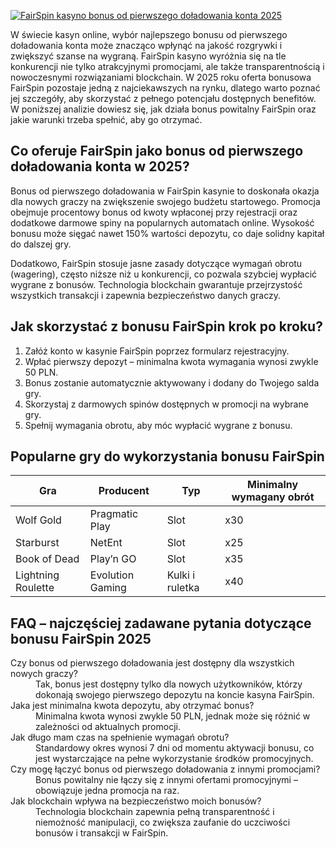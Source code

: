 [![FairSpin kasyno bonus od pierwszego doładowania konta 2025](https://123-caf.pages.dev/gitsignup.png)](https://vrmoo.ru/Bt82HjjY)

<p>W świecie kasyn online, wybór najlepszego bonusu od pierwszego doładowania konta może znacząco wpłynąć na jakość rozgrywki i zwiększyć szanse na wygraną. FairSpin kasyno wyróżnia się na tle konkurencji nie tylko atrakcyjnymi promocjami, ale także transparentnością i nowoczesnymi rozwiązaniami blockchain. W 2025 roku oferta bonusowa FairSpin pozostaje jedną z najciekawszych na rynku, dlatego warto poznać jej szczegóły, aby skorzystać z pełnego potencjału dostępnych benefitów. W poniższej analizie dowiesz się, jak działa bonus powitalny FairSpin oraz jakie warunki trzeba spełnić, aby go otrzymać.</p>  <h2>Co oferuje FairSpin jako bonus od pierwszego doładowania konta w 2025?</h2> <p>Bonus od pierwszego doładowania w FairSpin kasynie to doskonała okazja dla nowych graczy na zwiększenie swojego budżetu startowego. Promocja obejmuje procentowy bonus od kwoty wpłaconej przy rejestracji oraz dodatkowe darmowe spiny na popularnych automatach online. Wysokość bonusu może sięgać nawet 150% wartości depozytu, co daje solidny kapitał do dalszej gry.</p> <p>Dodatkowo, FairSpin stosuje jasne zasady dotyczące wymagań obrotu (wagering), często niższe niż u konkurencji, co pozwala szybciej wypłacić wygrane z bonusów. Technologia blockchain gwarantuje przejrzystość wszystkich transakcji i zapewnia bezpieczeństwo danych graczy.</p>  <h2>Jak skorzystać z bonusu FairSpin krok po kroku?</h2> <ol>   <li>Załóż konto w kasynie FairSpin poprzez formularz rejestracyjny.</li>   <li>Wpłać pierwszy depozyt – minimalna kwota wymagania wynosi zwykle 50 PLN.</li>   <li>Bonus zostanie automatycznie aktywowany i dodany do Twojego salda gry.</li>   <li>Skorzystaj z darmowych spinów dostępnych w promocji na wybrane gry.</li>   <li>Spełnij wymagania obrotu, aby móc wypłacić wygrane z bonusu.</li> </ol>  <h2>Popularne gry do wykorzystania bonusu FairSpin</h2> <table>   <thead>     <tr>       <th>Gra</th>       <th>Producent</th>       <th>Typ</th>       <th>Minimalny wymagany obrót</th>     </tr>   </thead>   <tbody>     <tr>       <td>Wolf Gold</td>       <td>Pragmatic Play</td>       <td>Slot</td>       <td>x30</td>     </tr>     <tr>       <td>Starburst</td>       <td>NetEnt</td>       <td>Slot</td>       <td>x25</td>     </tr>     <tr>       <td>Book of Dead</td>       <td>Play’n GO</td>       <td>Slot</td>       <td>x35</td>     </tr>     <tr>       <td>Lightning Roulette</td>       <td>Evolution Gaming</td>       <td>Kulki i ruletka</td>       <td>x40</td>     </tr>   </tbody> </table>  <h2>FAQ – najczęściej zadawane pytania dotyczące bonusu FairSpin 2025</h2> <dl>   <dt>Czy bonus od pierwszego doładowania jest dostępny dla wszystkich nowych graczy?</dt>   <dd>Tak, bonus jest dostępny tylko dla nowych użytkowników, którzy dokonają swojego pierwszego depozytu na koncie kasyna FairSpin.</dd>      <dt>Jaka jest minimalna kwota depozytu, aby otrzymać bonus?</dt>   <dd>Minimalna kwota wynosi zwykle 50 PLN, jednak może się różnić w zależności od aktualnych promocji.</dd>      <dt>Jak długo mam czas na spełnienie wymagań obrotu?</dt>   <dd>Standardowy okres wynosi 7 dni od momentu aktywacji bonusu, co jest wystarczające na pełne wykorzystanie środków promocyjnych.</dd>      <dt>Czy mogę łączyć bonus od pierwszego doładowania z innymi promocjami?</dt>   <dd>Bonus powitalny nie łączy się z innymi ofertami promocyjnymi – obowiązuje jedna promocja na raz.</dd>      <dt>Jak blockchain wpływa na bezpieczeństwo moich bonusów?</dt>   <dd>Technologia blockchain zapewnia pełną transparentność i niemożność manipulacji, co zwiększa zaufanie do uczciwości bonusów i transakcji w FairSpin.</dd> </dl>